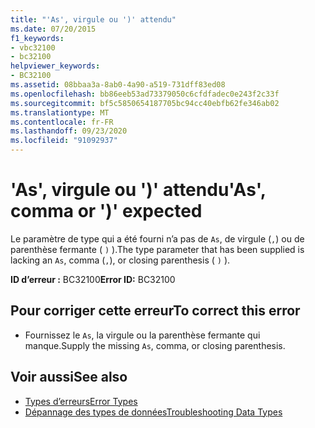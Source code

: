 ```yaml
---
title: "'As', virgule ou ')' attendu"
ms.date: 07/20/2015
f1_keywords:
- vbc32100
- bc32100
helpviewer_keywords:
- BC32100
ms.assetid: 08bbaa3a-8ab0-4a90-a519-731dff83ed08
ms.openlocfilehash: bb86eeb53ad73379050c6cfdfadec0e243f2c33f
ms.sourcegitcommit: bf5c5850654187705bc94cc40ebfb62fe346ab02
ms.translationtype: MT
ms.contentlocale: fr-FR
ms.lasthandoff: 09/23/2020
ms.locfileid: "91092937"
---
```

# <a name="as-comma-or--expected"></a><span data-ttu-id="04f7b-102">'As', virgule ou ')' attendu</span><span class="sxs-lookup"><span data-stu-id="04f7b-102">'As', comma or ')' expected</span></span>

<span data-ttu-id="04f7b-103">Le paramètre de type qui a été fourni n’a pas de `As`, de virgule (`,`) ou de parenthèse fermante ( `)` ).</span><span class="sxs-lookup"><span data-stu-id="04f7b-103">The type parameter that has been supplied is lacking an `As`, comma (`,`), or closing parenthesis ( `)` ).</span></span>  
  
 <span data-ttu-id="04f7b-104">**ID d’erreur :** BC32100</span><span class="sxs-lookup"><span data-stu-id="04f7b-104">**Error ID:** BC32100</span></span>  
  
## <a name="to-correct-this-error"></a><span data-ttu-id="04f7b-105">Pour corriger cette erreur</span><span class="sxs-lookup"><span data-stu-id="04f7b-105">To correct this error</span></span>  
  
- <span data-ttu-id="04f7b-106">Fournissez le `As`, la virgule ou la parenthèse fermante qui manque.</span><span class="sxs-lookup"><span data-stu-id="04f7b-106">Supply the missing `As`, comma, or closing parenthesis.</span></span>  
  
## <a name="see-also"></a><span data-ttu-id="04f7b-107">Voir aussi</span><span class="sxs-lookup"><span data-stu-id="04f7b-107">See also</span></span>

- [<span data-ttu-id="04f7b-108">Types d’erreurs</span><span class="sxs-lookup"><span data-stu-id="04f7b-108">Error Types</span></span>](../programming-guide/language-features/error-types.md)
- [<span data-ttu-id="04f7b-109">Dépannage des types de données</span><span class="sxs-lookup"><span data-stu-id="04f7b-109">Troubleshooting Data Types</span></span>](../programming-guide/language-features/data-types/troubleshooting-data-types.md)
